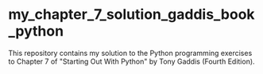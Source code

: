# my_chapter_7_solution_gaddis_book_python
This repository contains my solution to the Python programming exercises to Chapter 7 of "Starting Out With Python" by Tony Gaddis (Fourth Edition).
